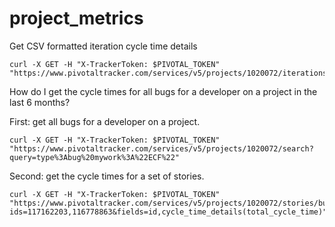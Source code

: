 # project_metrics

Get CSV formatted iteration cycle time details

```
curl -X GET -H "X-TrackerToken: $PIVOTAL_TOKEN" "https://www.pivotaltracker.com/services/v5/projects/1020072/iterations/103/analytics/cycle_time_details.csv"
```

How do I get the cycle times for all bugs for a developer on a project in the last 6 months?

First: get all bugs for a developer on a project.

```
curl -X GET -H "X-TrackerToken: $PIVOTAL_TOKEN" "https://www.pivotaltracker.com/services/v5/projects/1020072/search?query=type%3Abug%20mywork%3A%22ECF%22"
```

Second: get the cycle times for a set of stories.

```
curl -X GET -H "X-TrackerToken: $PIVOTAL_TOKEN" "https://www.pivotaltracker.com/services/v5/projects/1020072/stories/bulk?ids=117162203,116778863&fields=id,cycle_time_details(total_cycle_time)"
```
